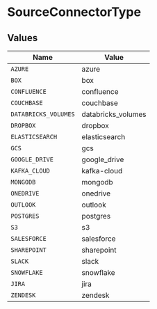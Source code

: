 # SourceConnectorType


## Values

| Name                 | Value                |
| -------------------- | -------------------- |
| `AZURE`              | azure                |
| `BOX`                | box                  |
| `CONFLUENCE`         | confluence           |
| `COUCHBASE`          | couchbase            |
| `DATABRICKS_VOLUMES` | databricks_volumes   |
| `DROPBOX`            | dropbox              |
| `ELASTICSEARCH`      | elasticsearch        |
| `GCS`                | gcs                  |
| `GOOGLE_DRIVE`       | google_drive         |
| `KAFKA_CLOUD`        | kafka-cloud          |
| `MONGODB`            | mongodb              |
| `ONEDRIVE`           | onedrive             |
| `OUTLOOK`            | outlook              |
| `POSTGRES`           | postgres             |
| `S3`                 | s3                   |
| `SALESFORCE`         | salesforce           |
| `SHAREPOINT`         | sharepoint           |
| `SLACK`              | slack                |
| `SNOWFLAKE`          | snowflake            |
| `JIRA`               | jira                 |
| `ZENDESK`            | zendesk              |